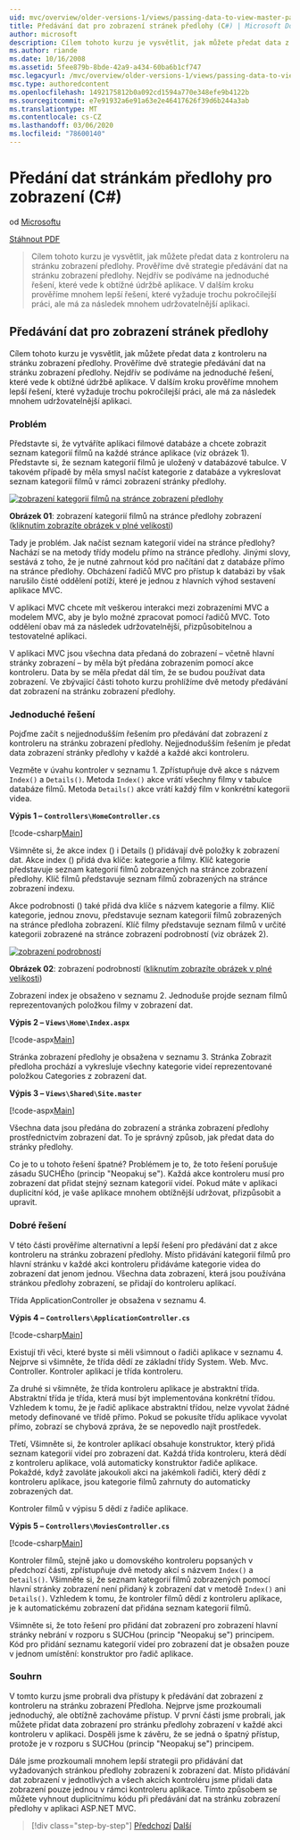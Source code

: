 ```yaml
---
uid: mvc/overview/older-versions-1/views/passing-data-to-view-master-pages-cs
title: Předávání dat pro zobrazení stránek předlohy (C#) | Microsoft Docs
author: microsoft
description: Cílem tohoto kurzu je vysvětlit, jak můžete předat data z kontroleru na stránku zobrazení předlohy. Prověříme dvě strategie předávání dat do zobrazení m...
ms.author: riande
ms.date: 10/16/2008
ms.assetid: 5fee879b-8bde-42a9-a434-60ba6b1cf747
msc.legacyurl: /mvc/overview/older-versions-1/views/passing-data-to-view-master-pages-cs
msc.type: authoredcontent
ms.openlocfilehash: 1492175812b0a092cd1594a770e348efe9b4122b
ms.sourcegitcommit: e7e91932a6e91a63e2e46417626f39d6b244a3ab
ms.translationtype: MT
ms.contentlocale: cs-CZ
ms.lasthandoff: 03/06/2020
ms.locfileid: "78600140"
---
```

# <a name="passing-data-to-view-master-pages-c"></a>Předání dat stránkám předlohy pro zobrazení (C#)

od [Microsoftu](https://github.com/microsoft)

[Stáhnout PDF](https://download.microsoft.com/download/e/f/3/ef3f2ff6-7424-48f7-bdaa-180ef64c3490/ASPNET_MVC_Tutorial_13_CS.pdf)

> Cílem tohoto kurzu je vysvětlit, jak můžete předat data z kontroleru na stránku zobrazení předlohy. Prověříme dvě strategie předávání dat na stránku zobrazení předlohy. Nejdřív se podíváme na jednoduché řešení, které vede k obtížné údržbě aplikace. V dalším kroku prověříme mnohem lepší řešení, které vyžaduje trochu pokročilejší práci, ale má za následek mnohem udržovatelnější aplikaci.

## <a name="passing-data-to-view-master-pages"></a>Předávání dat pro zobrazení stránek předlohy

Cílem tohoto kurzu je vysvětlit, jak můžete předat data z kontroleru na stránku zobrazení předlohy. Prověříme dvě strategie předávání dat na stránku zobrazení předlohy. Nejdřív se podíváme na jednoduché řešení, které vede k obtížné údržbě aplikace. V dalším kroku prověříme mnohem lepší řešení, které vyžaduje trochu pokročilejší práci, ale má za následek mnohem udržovatelnější aplikaci.

### <a name="the-problem"></a>Problém

Představte si, že vytváříte aplikaci filmové databáze a chcete zobrazit seznam kategorií filmů na každé stránce aplikace (viz obrázek 1). Představte si, že seznam kategorií filmů je uložený v databázové tabulce. V takovém případě by měla smysl načíst kategorie z databáze a vykreslovat seznam kategorií filmů v rámci zobrazení stránky předlohy.

[![zobrazení kategorií filmů na stránce zobrazení předlohy](passing-data-to-view-master-pages-cs/_static/image2.png)](passing-data-to-view-master-pages-cs/_static/image1.png)

**Obrázek 01**: zobrazení kategorií filmů na stránce předlohy zobrazení ([kliknutím zobrazíte obrázek v plné velikosti](passing-data-to-view-master-pages-cs/_static/image3.png))

Tady je problém. Jak načíst seznam kategorií videí na stránce předlohy? Nachází se na metody třídy modelu přímo na stránce předlohy. Jinými slovy, sestává z toho, že je nutné zahrnout kód pro načítání dat z databáze přímo na stránce předlohy. Obcházení řadičů MVC pro přístup k databázi by však narušilo čisté oddělení potíží, které je jednou z hlavních výhod sestavení aplikace MVC.

V aplikaci MVC chcete mít veškerou interakci mezi zobrazeními MVC a modelem MVC, aby je bylo možné zpracovat pomocí řadičů MVC. Toto oddělení obav má za následek udržovatelnější, přizpůsobitelnou a testovatelné aplikaci.

V aplikaci MVC jsou všechna data předaná do zobrazení – včetně hlavní stránky zobrazení – by měla být předána zobrazením pomocí akce kontroleru. Data by se měla předat dál tím, že se budou používat data zobrazení. Ve zbývající části tohoto kurzu prohlížíme dvě metody předávání dat zobrazení na stránku zobrazení předlohy.

### <a name="the-simple-solution"></a>Jednoduché řešení

Pojďme začít s nejjednodušším řešením pro předávání dat zobrazení z kontroleru na stránku zobrazení předlohy. Nejjednodušším řešením je předat data zobrazení stránky předlohy v každé a každé akci kontroleru.

Vezměte v úvahu kontroler v seznamu 1. Zpřístupňuje dvě akce s názvem `Index()` a `Details()`. Metoda `Index()` akce vrátí všechny filmy v tabulce databáze filmů. Metoda `Details()` akce vrátí každý film v konkrétní kategorii videa.

**Výpis 1 – `Controllers\HomeController.cs`**

[!code-csharp[Main](passing-data-to-view-master-pages-cs/samples/sample1.cs)]

Všimněte si, že akce index () i Details () přidávají dvě položky k zobrazení dat. Akce index () přidá dva klíče: kategorie a filmy. Klíč kategorie představuje seznam kategorií filmů zobrazených na stránce zobrazení předlohy. Klíč filmů představuje seznam filmů zobrazených na stránce zobrazení indexu.

Akce podrobnosti () také přidá dva klíče s názvem kategorie a filmy. Klíč kategorie, jednou znovu, představuje seznam kategorií filmů zobrazených na stránce předloha zobrazení. Klíč filmy představuje seznam filmů v určité kategorii zobrazené na stránce zobrazení podrobností (viz obrázek 2).

[![zobrazení podrobností](passing-data-to-view-master-pages-cs/_static/image5.png)](passing-data-to-view-master-pages-cs/_static/image4.png)

**Obrázek 02**: zobrazení podrobností ([kliknutím zobrazíte obrázek v plné velikosti](passing-data-to-view-master-pages-cs/_static/image6.png))

Zobrazení index je obsaženo v seznamu 2. Jednoduše projde seznam filmů reprezentovaných položkou filmy v zobrazení dat.

**Výpis 2 – `Views\Home\Index.aspx`**

[!code-aspx[Main](passing-data-to-view-master-pages-cs/samples/sample2.aspx)]

Stránka zobrazení předlohy je obsažena v seznamu 3. Stránka Zobrazit předloha prochází a vykresluje všechny kategorie videí reprezentované položkou Categories z zobrazení dat.

**Výpis 3 – `Views\Shared\Site.master`**

[!code-aspx[Main](passing-data-to-view-master-pages-cs/samples/sample3.aspx)]

Všechna data jsou předána do zobrazení a stránka zobrazení předlohy prostřednictvím zobrazení dat. To je správný způsob, jak předat data do stránky předlohy.

Co je to u tohoto řešení špatné? Problémem je to, že toto řešení porušuje zásadu SUCHÉho (princip "Neopakuj se"). Každá akce kontroleru musí pro zobrazení dat přidat stejný seznam kategorií videí. Pokud máte v aplikaci duplicitní kód, je vaše aplikace mnohem obtížnější udržovat, přizpůsobit a upravit.

### <a name="the-good-solution"></a>Dobré řešení

V této části prověříme alternativní a lepší řešení pro předávání dat z akce kontroleru na stránku zobrazení předlohy. Místo přidávání kategorií filmů pro hlavní stránku v každé akci kontroleru přidáváme kategorie videa do zobrazení dat jenom jednou. Všechna data zobrazení, která jsou používána stránkou předlohy zobrazení, se přidají do kontroleru aplikací.

Třída ApplicationController je obsažena v seznamu 4.

**Výpis 4 – `Controllers\ApplicationController.cs`**

[!code-csharp[Main](passing-data-to-view-master-pages-cs/samples/sample4.cs)]

Existují tři věci, které byste si měli všimnout o řadiči aplikace v seznamu 4. Nejprve si všimněte, že třída dědí ze základní třídy System. Web. Mvc. Controller. Kontroler aplikací je třída kontroleru.

Za druhé si všimněte, že třída kontroleru aplikace je abstraktní třída. Abstraktní třída je třída, která musí být implementována konkrétní třídou. Vzhledem k tomu, že je řadič aplikace abstraktní třídou, nelze vyvolat žádné metody definované ve třídě přímo. Pokud se pokusíte třídu aplikace vyvolat přímo, zobrazí se chybová zpráva, že se nepovedlo najít prostředek.

Třetí, Všimněte si, že kontroler aplikací obsahuje konstruktor, který přidá seznam kategorií videí pro zobrazení dat. Každá třída kontroleru, která dědí z kontroleru aplikace, volá automaticky konstruktor řadiče aplikace. Pokaždé, když zavoláte jakoukoli akci na jakémkoli řadiči, který dědí z kontroleru aplikace, jsou kategorie filmů zahrnuty do automaticky zobrazených dat.

Kontroler filmů v výpisu 5 dědí z řadiče aplikace.

**Výpis 5 – `Controllers\MoviesController.cs`**

[!code-csharp[Main](passing-data-to-view-master-pages-cs/samples/sample5.cs)]

Kontroler filmů, stejně jako u domovského kontroleru popsaných v předchozí části, zpřístupňuje dvě metody akcí s názvem `Index()` a `Details()`. Všimněte si, že seznam kategorií filmů zobrazených pomocí hlavní stránky zobrazení není přidaný k zobrazení dat v metodě `Index()` ani `Details()`. Vzhledem k tomu, že kontroler filmů dědí z kontroleru aplikace, je k automatickému zobrazení dat přidána seznam kategorií filmů.

Všimněte si, že toto řešení pro přidání dat zobrazení pro zobrazení hlavní stránky nebrání v rozporu s SUCHou (princip "Neopakuj se") principem. Kód pro přidání seznamu kategorií videí pro zobrazení dat je obsažen pouze v jednom umístění: konstruktor pro řadič aplikace.

### <a name="summary"></a>Souhrn

V tomto kurzu jsme probrali dva přístupy k předávání dat zobrazení z kontroleru na stránku zobrazení Předloha. Nejprve jsme prozkoumali jednoduchý, ale obtížně zachováme přístup. V první části jsme probrali, jak můžete přidat data zobrazení pro stránku předlohy zobrazení v každé akci kontroleru v aplikaci. Dospěli jsme k závěru, že se jedná o špatný přístup, protože je v rozporu s SUCHou (princip "Neopakuj se") principem.

Dále jsme prozkoumali mnohem lepší strategii pro přidávání dat vyžadovaných stránkou předlohy zobrazení k zobrazení dat. Místo přidávání dat zobrazení v jednotlivých a všech akcích kontroléru jsme přidali data zobrazení pouze jednou v rámci kontroleru aplikace. Tímto způsobem se můžete vyhnout duplicitnímu kódu při předávání dat na stránku zobrazení předlohy v aplikaci ASP.NET MVC.

> [!div class="step-by-step"]
> [Předchozí](creating-page-layouts-with-view-master-pages-cs.md)
> [Další](asp-net-mvc-views-overview-vb.md)
